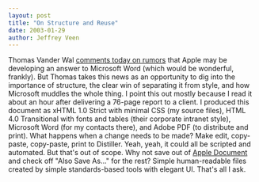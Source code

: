 ```yaml
---
layout: post
title: "On Structure and Reuse"
date: 2003-01-29
author: Jeffrey Veen
---
```

Thomas Vander Wal <a href="http://www.vanderwal.net/random/entrysel.php?blog=1040">comments today on rumors</a> that Apple may be developing an answer to Microsoft Word (which would be wonderful, frankly). But Thomas takes this news as an opportunity to dig into the importance of structure, the clear win of separating it from style, and how Microsoft muddles the whole thing. I point this out mostly because I read it about an hour after delivering a 76-page report to a client. I produced this document as xHTML 1.0 Strict with minimal CSS (my source files), HTML 4.0 Transitional with fonts and tables (their corporate intranet style), Microsoft Word (for my contacts there), and Adobe PDF (to distribute and print). What happens when a change needs to be made? Make edit, copy-paste, copy-paste, print to Distiller. Yeah, yeah, it could all be scripted and automated. But that's out of scope. Why not save out of <a href="http://www.envestco2.com/macwhispers/0000009.html">Apple Document</a> and check off "Also Save As..." for the rest? Simple human-readable files created by simple standards-based tools with elegant UI. That's all I ask.

